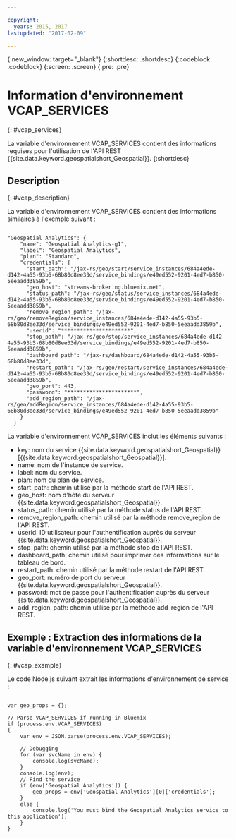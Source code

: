 ```yaml
---

copyright:
  years: 2015, 2017
lastupdated: "2017-02-09"

---
```


<!-- Attribute definitions --> 
{:new_window: target="_blank"}
{:shortdesc: .shortdesc}
{:codeblock: .codeblock}
{:screen: .screen}
{:pre: .pre}

# Information d'environnement VCAP_SERVICES
{: #vcap_services}


La variable d'environnement VCAP_SERVICES contient des informations requises pour l'utilisation de l'API REST {{site.data.keyword.geospatialshort_Geospatial}}.
{:shortdesc}

## Description
{: #vcap_description}

La variable d'environnement VCAP_SERVICES contient des informations similaires à l'exemple
suivant : 

<pre><code>
"Geospatial Analytics": {
    "name": "Geospatial Analytics-g1",
    "label": "Geospatial Analytics",
    "plan": "Standard",
    "credentials": {
      "start_path": "/jax-rs/geo/start/service_instances/684a4ede-d142-4a55-93b5-68b80d8ee33d/service_bindings/e49ed552-9201-4ed7-b850-5eeaadd3859b",
      "geo_host": "streams-broker.ng.bluemix.net",
      "status_path": "/jax-rs/geo/status/service_instances/684a4ede-d142-4a55-93b5-68b80d8ee33d/service_bindings/e49ed552-9201-4ed7-b850-5eeaadd3859b",
      "remove_region_path": "/jax-rs/geo/removeRegion/service_instances/684a4ede-d142-4a55-93b5-68b80d8ee33d/service_bindings/e49ed552-9201-4ed7-b850-5eeaadd3859b",
      "userid": "**********************",
      "stop_path": "/jax-rs/geo/stop/service_instances/684a4ede-d142-4a55-93b5-68b80d8ee33d/service_bindings/e49ed552-9201-4ed7-b850-5eeaadd3859b",
      "dashboard_path": "/jax-rs/dashboard/684a4ede-d142-4a55-93b5-68b80d8ee33d",
      "restart_path": "/jax-rs/geo/restart/service_instances/684a4ede-d142-4a55-93b5-68b80d8ee33d/service_bindings/e49ed552-9201-4ed7-b850-5eeaadd3859b",
      "geo_port": 443,
      "password": "**********************",
      "add_region_path": "/jax-rs/geo/addRegion/service_instances/684a4ede-d142-4a55-93b5-68b80d8ee33d/service_bindings/e49ed552-9201-4ed7-b850-5eeaadd3859b"
    }
  }
</code></pre>

La variable d'environnement VCAP_SERVICES inclut les éléments suivants :

* key: nom du service {{site.data.keyword.geospatialshort_Geospatial}} [{{site.data.keyword.geospatialshort_Geospatial}}]. 
* name: nom de l'instance de service.  
* label: nom du service. 
* plan: nom du plan de service. 
* start_path: chemin utilisé par la méthode start de l'API REST.  
* geo_host: nom d'hôte du serveur {{site.data.keyword.geospatialshort_Geospatial}}. 
* status_path: chemin utilisé par la méthode status de l'API REST. 
* remove_region_path: chemin utilisé par la méthode remove_region de l'API REST.
* userid: ID utilisateur pour l'authentification auprès du serveur {{site.data.keyword.geospatialshort_Geospatial}}. 
* stop_path: chemin utilisé par la méthode stop de l'API REST. 
* dashboard_path: chemin utilisé pour imprimer des informations sur le tableau de bord.
* restart_path: chemin utilisé par la méthode restart de l'API REST. 
* geo_port: numéro de port du serveur {{site.data.keyword.geospatialshort_Geospatial}}.
* password: mot de passe pour l'authentification auprès du serveur {{site.data.keyword.geospatialshort_Geospatial}}.
* add_region_path: chemin utilisé par la méthode add_region de l'API REST.


## Exemple : Extraction des informations de la variable d'environnement VCAP_SERVICES
{: #vcap_example}

Le code Node.js suivant extrait les informations d'environnement de service : 

<pre><code>
var geo_props = {};

// Parse VCAP_SERVICES if running in Bluemix
if (process.env.VCAP_SERVICES)
{
	var env = JSON.parse(process.env.VCAP_SERVICES);

	// Debugging
	for (var svcName in env) {
		console.log(svcName);
	}
	console.log(env);
	// Find the service
	if (env['Geospatial Analytics']) {
		geo_props = env['Geospatial Analytics'][0]['credentials'];
	}
	else {
		console.log('You must bind the Geospatial Analytics service to this application');
	}
} 
</code></pre>

